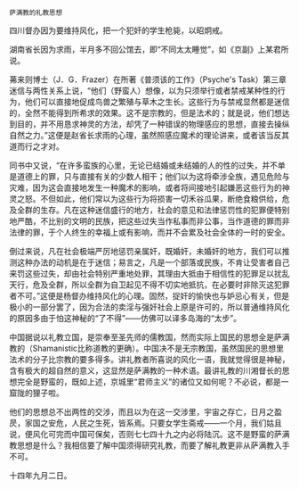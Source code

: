     萨满教的礼教思想 

   四川督办因为要维持风化，把一个犯奸的学生枪毙，以昭炯戒。

   湖南省长因为求雨，半月多不回公馆去，即“不同太太睡觉”，如《京副》上某君所说。

   茀来则博士（J．G．Frazer）在所著《普须该的工作》（Psyche's Task）第三章迷信与两性关系上说，“他们（野蛮人）想像，以为只须举行或者禁戒某种性的行为，他们可以直接地促成鸟兽之繁殖与草木之生长。这些行为与禁戒显然都是迷信的，全然不能得到所希求的效果。这不是宗教的，但是法术的；就是说，他们想达到目的，并不用恳求神灵的方法，却凭了一种错误的物理感应的思想，直接去操纵自然之力。”这便是赵省长求雨的心理，虽然照感应魔术的理论讲来，或者该当反其道而行之才对。

   同书中又说，“在许多蛮族的心里，无论已结婚或未结婚的人的性的过失，并不单是道德上的罪，只与直接有关的少数人相干；他们以为这将牵涉全族，遇见危险与灾难，因为这会直接地发生一种魔术的影响，或者将间接地引起嫌恶这些行为的神灵之怒。不但如此，他们常以为这些行为将损害一切禾谷瓜果，断绝食粮供给，危及全群的生存。凡在这种迷信盛行的地方，社会的意见和法律惩罚性的犯罪便特别地严酷，不比别的文明的民族，把这些过失当作私事而非公事，当作道德的罪而非法律的罪，于个人终生的幸福上或有影响，而并不会累及社会全体的一时的安全。

   倒过来说，凡在社会极端严厉地惩罚亲属奸，既婚奸，未婚奸的地方，我们可以推测这种办法的动机是在于迷信；易言之，凡是一个部落或民族，不肯让受害者自己来罚这些过失，却由社会特别严重地处罪，其理由大抵由于相信性的犯罪足以扰乱天行，危及全群，所以全群为自卫起见不得不切实地抵抗，在必要时非除灭这犯罪者不可。”这便是杨督办维持风化的心理。固然，捉奸的愉快也与妒忌心有关，但是极小的一部分罢了，因为合法的卖淫与强奸社会上原是许可的，所以普通维持风化的原因多由于怕这神秘的“了不得”——仿佛可以译多岛海的“太步”。

   中国据说以礼教立国，是崇奉至圣先师的儒教国，然而实际上国民的思想全是萨满教的（Shamanistic比称道教的更确）。中国决不是无宗教国，虽然国民的思想里法术的分子比宗教的要多得多。讲礼教者所喜说的风化一语，我就觉得很是神秘，含有极大的超自然的意义，这显然是萨满教的一种术语。最讲礼教的川湘督长的思想完全是野蛮的，既如上述，京城里“君师主义”的诸位又如何呢？不必说，都是一窟陇的狸子啦。

   他们的思想总不出两性的交涉，而且以为在这一交涉里，宇宙之存亡，日月之盈昃，家国之安危，人民之生死，皆系焉。只要女学生斋戒——一个月，我们姑且说，便风化可完而中国可保矣，否则七七四十九之内必将陆沉。这不是野蛮的萨满教思想是什么？我相信要了解中国须得研究礼教，而要了解礼教更非从萨满教入手不可。

   十四年九月二日。

